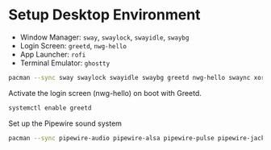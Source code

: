 # Setup Desktop Environment

* Window Manager: `sway`, `swaylock`, `swayidle`, `swaybg`
* Login Screen: `greetd`, `nwg-hello`
* App Launcher: `rofi`
* Terminal Emulator: `ghostty`


```sh
pacman --sync sway swaylock swayidle swaybg greetd nwg-hello swaync xorg-xwayland waybar
```

Activate the login screen (nwg-hello) on boot with Greetd.

```sh
systemctl enable greetd
```

Set up the Pipewire sound system
```sh
pacman --sync pipewire-audio pipewire-alsa pipewire-pulse pipewire-jack 
```
